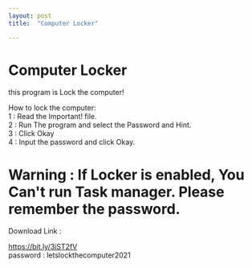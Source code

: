 ```yaml
---
layout: post
title:  "Computer Locker"

---
```


# Computer Locker  

this program is Lock the computer!  

How to lock the computer:  
1 : Read the Important! file.  
2 : Run The program and select the Password and Hint.  
3 : Click Okay  
4 : Input the password and click Okay.  

# Warning : If Locker is enabled, You Can't run Task manager. Please remember the password.  



Download Link :   

https://bit.ly/3iST2fV  
password : letslockthecomputer2021
